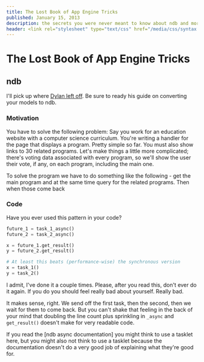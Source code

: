 ```yaml
---
title: The Lost Book of App Engine Tricks
published: January 15, 2013
description: the secrets you were never meant to know about ndb and more
header: <link rel="stylesheet" type="text/css" href="/media/css/syntax.css" media="screen, projection" />
---
```

# The Lost Book of App Engine Tricks

## ndb

I'll pick up where [Dylan left
off](http://dylanv.org/2012/08/22/a-hitchhikers-guide-to-upgrading-app-engine-models-to-ndb/).
Be sure to ready his guide on converting your models to ndb.

### Motivation

You have to solve the following problem: Say you work for an education website
with a computer science curriculum. You're writing a handler for the page that
displays a program. Pretty simple so far. You must also show links to 30
related programs. Let's make things a little more complicated; there's voting
data associated with every program, so we'll show the user their vote, if any,
on each program, including the main one.

To solve the program we have to do something like the following - get the main
program and at the same time query for the related programs. Then when those
come back

### Code

Have you ever used this pattern in your code?

```python
future_1 = task_1_async()
future_2 = task_2_async()

x = future_1.get_result()
y = future_2.get_result()

# At least this beats (performance-wise) the synchronous version
x = task_1()
y = task_2()
```

I admit, I've done it a couple times. Please, after you read this, don't ever
do it again. If you do you should feel really bad about yourself. Really bad.

It makes sense, right. We send off the first task, then the second, then we
wait for them to come back. But you can't shake that feeling in the back of
your mind that doubling the line count plus sprinkling in `_async` and
`get_result()` doesn't make for very readable code.

If you read the [ndb async documentation] you might think to use a tasklet
here, but you might also not think to use a tasklet because the documentation
doesn't do a very good job of explaining what they're good for.
